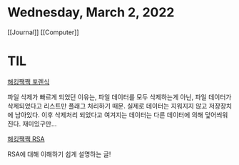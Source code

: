# Wednesday, March 2, 2022

[[Journal]] [[Computer]]

# TIL

[해킹짹짹 포렌식](https://stibee.com/api/v1.0/emails/share/gSLOAvKd5btdl426gA9ixsXVN5PMjA==)

파일 삭제가 빠르게 되었던 이유는, 파일 데이터를 모두 삭제하는게 아닌, 파일 데이터가 삭제되었다고 리스트만 플래그 처리하기 때문. 실제로 데이터는 지워지지 않고 저장장치에 남아있다. 이후 삭제처리 되었다고 여겨지는 데이터는 다른 데이터에 의해 덮어씌워진다. 재미있구만...

[해킹짹짹 RSA](https://stibee.com/api/v1.0/emails/share/n6RgFYAHvhKUWESWWEzLQQ6RjglvbQ==)

RSA에 대해 이해하기 쉽게 설명하는 글!
